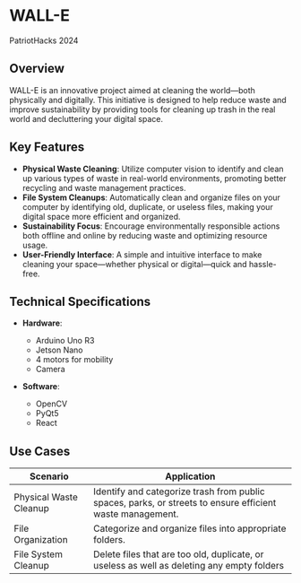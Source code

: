 # WALL-E

PatriotHacks 2024

## Overview

WALL-E is an innovative project aimed at cleaning the world—both physically and digitally. This initiative is designed to help reduce waste and improve sustainability by providing tools for cleaning up trash in the real world and decluttering your digital space.

## Key Features

- **Physical Waste Cleaning**: Utilize computer vision to identify and clean up various types of waste in real-world environments, promoting better recycling and waste management practices.
- **File System Cleanups**: Automatically clean and organize files on your computer by identifying old, duplicate, or useless files, making your digital space more efficient and organized.
- **Sustainability Focus**: Encourage environmentally responsible actions both offline and online by reducing waste and optimizing resource usage.
- **User-Friendly Interface**: A simple and intuitive interface to make cleaning your space—whether physical or digital—quick and hassle-free.

## Technical Specifications

- **Hardware**: 
  - Arduino Uno R3
  - Jetson Nano
  - 4 motors for mobility
  - Camera

- **Software**:
  - OpenCV
  - PyQt5
  - React


## Use Cases

| Scenario | Application |
|----------|-------------|
| Physical Waste Cleanup | Identify and categorize trash from public spaces, parks, or streets to ensure efficient waste management. |
| File Organization | Categorize and organize files into appropriate folders. |
| File System Cleanup | Delete files that are too old, duplicate, or useless as well as deleting any empty folders |
